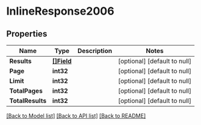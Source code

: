 # InlineResponse2006

## Properties
Name | Type | Description | Notes
------------ | ------------- | ------------- | -------------
**Results** | [**[]Field**](Field.md) |  | [optional] [default to null]
**Page** | **int32** |  | [optional] [default to null]
**Limit** | **int32** |  | [optional] [default to null]
**TotalPages** | **int32** |  | [optional] [default to null]
**TotalResults** | **int32** |  | [optional] [default to null]

[[Back to Model list]](../README.md#documentation-for-models) [[Back to API list]](../README.md#documentation-for-api-endpoints) [[Back to README]](../README.md)


